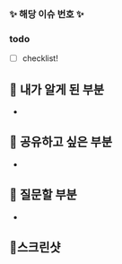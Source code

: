 <!-- 제목양식을 지켜주세요! [Feat/#{이슈번호}] {제목~~} -->
<!-- PR 작성 후 우측에 Development에서 이슈 찾아서 연동하면 merge될때 이슈도 close됩니다 -->
<!-- Reviewer, Assignees, Label, Milestone 붙이기 --> 

### ✨ 해당 이슈 번호 ✨
<!-- #{본인 이슈 번호} 치면 알아서 이슈 게시판 링크 걸려요 -->

### todo 
<!-- 본인이 한 업무를 체크리스트로 작성해주세요 -->
- [ ] checklist!

## 📌 내가 알게 된 부분
<!-- 새롭게 알게 된 부분을 적기 (기록하면서 개발하기!) -->
- 

## 📌 공유하고 싶은 부분
<!-- 새롭게 알게 된 부분을 적기 (기록하면서 개발하기!) -->
- 

## 📌 질문할 부분 
<!-- 작은 거라도 좋아요! (같이 성장하기)  -->
-

## 📌스크린샷
